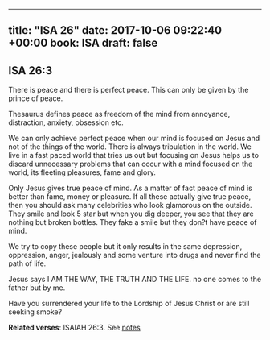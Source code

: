 
---
title: "ISA 26"
date: 2017-10-06 09:22:40 +00:00
book: ISA
draft: false
---

## ISA 26:3

There is peace and there is perfect peace. This can only be given by the prince of peace. 

Thesaurus defines peace as freedom of the mind from annoyance, distraction, anxiety, obsession etc.

We can only achieve perfect peace when our mind is focused on Jesus and not of the things of the world. There is always tribulation in the world. We live in a fast paced world that tries us out but focusing on Jesus helps us to discard unnecessary problems that can occur with a mind focused on the world, its fleeting pleasures, fame and glory.

Only Jesus gives true peace of mind. As a matter of fact peace of mind is better than fame, money or pleasure. If all these actually give true peace, then you should ask many celebrities who look glamorous on the outside. They smile and look 5 star but when you dig deeper, you see that they are nothing but broken bottles. They fake a smile but they don?t have peace of mind.

We try to copy these people but it only results in the same depression, oppression, anger, jealously and some venture into drugs and never find the path of life.

Jesus says I AM THE WAY, THE TRUTH AND THE LIFE. no one comes to the father but by me.

Have you surrendered your life to the Lordship of Jesus Christ or are still seeking smoke?

**Related verses**: ISAIAH 26:3. See [notes](https://my.bible.com/notes/2739935473744733091)

